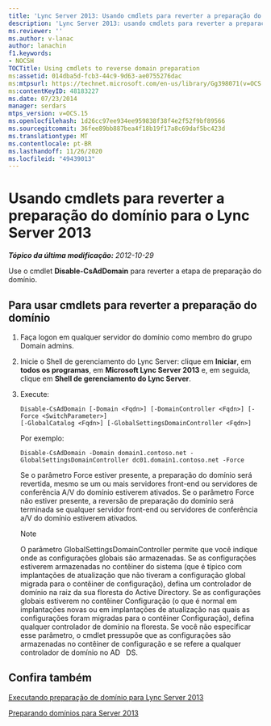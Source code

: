 ```yaml
---
title: 'Lync Server 2013: Usando cmdlets para reverter a preparação do domínio'
description: 'Lync Server 2013: usando cmdlets para reverter a preparação do domínio.'
ms.reviewer: ''
ms.author: v-lanac
author: lanachin
f1.keywords:
- NOCSH
TOCTitle: Using cmdlets to reverse domain preparation
ms:assetid: 014dba5d-fcb3-44c9-9d63-ae0755276dac
ms:mtpsurl: https://technet.microsoft.com/en-us/library/Gg398071(v=OCS.15)
ms:contentKeyID: 48183227
ms.date: 07/23/2014
manager: serdars
mtps_version: v=OCS.15
ms.openlocfilehash: 1d26cc97ee934ee959838f38f4e2f52f9bf89566
ms.sourcegitcommit: 36fee89bb887bea4f18b19f17a8c69daf5bc423d
ms.translationtype: MT
ms.contentlocale: pt-BR
ms.lasthandoff: 11/26/2020
ms.locfileid: "49439013"
---
```

# <a name="using-cmdlets-to-reverse-domain-preparation-for-lync-server-2013"></a>Usando cmdlets para reverter a preparação do domínio para o Lync Server 2013

<div data-xmlns="http://www.w3.org/1999/xhtml">

<div class="topic" data-xmlns="http://www.w3.org/1999/xhtml" data-msxsl="urn:schemas-microsoft-com:xslt" data-cs="https://msdn.microsoft.com/">

<div data-asp="https://msdn2.microsoft.com/asp">



</div>

<div id="mainSection">

<div id="mainBody">

<span> </span>

_**Tópico da última modificação:** 2012-10-29_

Use o cmdlet **Disable-CsAdDomain** para reverter a etapa de preparação do domínio.

<div>

## <a name="to-use-cmdlets-to-reverse-domain-preparation"></a>Para usar cmdlets para reverter a preparação do domínio

1.  Faça logon em qualquer servidor do domínio como membro do grupo Domain admins.

2.  Inicie o Shell de gerenciamento do Lync Server: clique em **Iniciar**, em **todos os programas**, em **Microsoft Lync Server 2013** e, em seguida, clique em **Shell de gerenciamento do Lync Server**.

3.  Execute:
    
        Disable-CsAdDomain [-Domain <Fqdn>] [-DomainController <Fqdn>] [-Force <SwitchParameter>] 
        [-GlobalCatalog <Fqdn>] [-GlobalSettingsDomainController <Fqdn>] 
    
    Por exemplo:
    
        Disable-CsAdDomain -Domain domain1.contoso.net -GlobalSettingsDomainController dc01.domain1.contoso.net -Force
    
    Se o parâmetro Force estiver presente, a preparação do domínio será revertida, mesmo se um ou mais servidores front-end ou servidores de conferência A/V do domínio estiverem ativados. Se o parâmetro Force não estiver presente, a reversão de preparação do domínio será terminada se qualquer servidor front-end ou servidores de conferência a/V do domínio estiverem ativados.
    
    <div>
    

    > [!NOTE]  
    > O parâmetro GlobalSettingsDomainController permite que você indique onde as configurações globais são armazenadas. Se as configurações estiverem armazenadas no contêiner do sistema (que é típico com implantações de atualização que não tiveram a configuração global migrada para o contêiner de configuração), defina um controlador de domínio na raiz da sua floresta do Active Directory. Se as configurações globais estiverem no contêiner Configuração (o que é normal em implantações novas ou em implantações de atualização nas quais as configurações foram migradas para o contêiner Configuração), defina qualquer controlador de domínio na floresta. Se você não especificar esse parâmetro, o cmdlet pressupõe que as configurações são armazenadas no contêiner de configuração e se refere a qualquer controlador de domínio no AD &nbsp; DS.

    
    </div>

</div>

<div>

## <a name="see-also"></a>Confira também


[Executando preparação de domínio para Lync Server 2013](lync-server-2013-running-domain-preparation.md)  


[Preparando domínios para Server 2013](lync-server-2013-preparing-domains.md)  
  

</div>

</div>

<span> </span>

</div>

</div>

</div>

